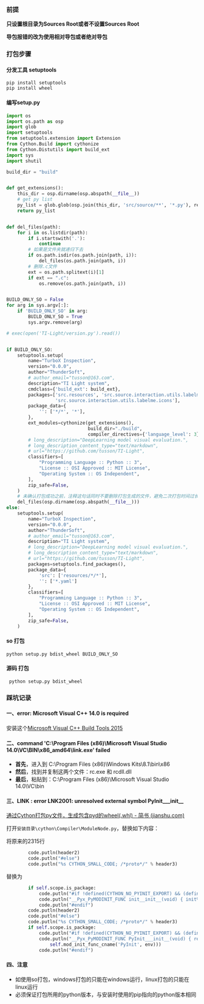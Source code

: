 ### 前提

**只设置根目录为Sources Root或者不设置Sources Root**

**导包报错的改为使用相对导包或者绝对导包**

### 打包步骤

#### 分发工具 setuptools

```
pip install setuptools
pip install wheel
```

#### 编写setup.py

```python
import os
import os.path as osp
import glob
import setuptools
from setuptools.extension import Extension
from Cython.Build import cythonize
from Cython.Distutils import build_ext
import sys
import shutil

build_dir = "build"


def get_extensions():
    this_dir = osp.dirname(osp.abspath(__file__))
    # get py list
    py_list = glob.glob(osp.join(this_dir, 'src/source/**', '*.py'), recursive=True)
    return py_list


def del_files(path):
    for i in os.listdir(path):
        if i.startswith('.'):
            continue
        # 如果是文件夹就递归下去
        if os.path.isdir(os.path.join(path, i)):
            del_files(os.path.join(path, i))
        # 删除.c文件
        ext = os.path.splitext(i)[1]
        if ext == ".c":
            os.remove(os.path.join(path, i))


BUILD_ONLY_SO = False
for arg in sys.argv[:]:
    if 'BUILD_ONLY_SO' in arg:
        BUILD_ONLY_SO = True
        sys.argv.remove(arg)

# exec(open('TI-Light/version.py').read())


if BUILD_ONLY_SO:
    setuptools.setup(
        name="TurboX Inspection",
        version="0.0.0",
        author="ThunderSoft",
        # author_email="tusson@163.com",
        description="TI Light system",
        cmdclass={'build_ext': build_ext},
        packages=['src.resources', 'src.source.interaction.utils.labelme.config',
                  'src.source.interaction.utils.labelme.icons'],
        package_data={
            '': ['*/*', '*'],
        },
        ext_modules=cythonize(get_extensions(),
                              build_dir="./build",
                              compiler_directives={'language_level': 3}),
        # long_description="DeepLearning model visual evaluation.",
        # long_description_content_type="text/markdown",
        # url="https://github.com/tusson/TI-Light",
        classifiers=[
            "Programming Language :: Python :: 3",
            "License :: OSI Approved :: MIT License",
            "Operating System :: OS Independent",
        ],
        zip_safe=False,
    )
    # 未确认打包成功之前，注释这句话同时不要删除打包生成的文件，避免二次打包时间过长
    del_files(osp.dirname(osp.abspath(__file__)))
else:
    setuptools.setup(
        name="TurboX Inspection",
        version="0.0.0",
        author="ThunderSoft",
        # author_email="tusson@163.com",
        description="TI Light system",
        # long_description="DeepLearning model visual evaluation.",
        # long_description_content_type="text/markdown",
        # url="https://github.com/tusson/TI-Light",
        packages=setuptools.find_packages(),
        package_data={
            'src': ['resources/*/*'],
            '': ['*.yaml']
        },
        classifiers=[
            "Programming Language :: Python :: 3",
            "License :: OSI Approved :: MIT License",
            "Operating System :: OS Independent",
        ],
        zip_safe=False,
    )

```

#### so 打包

```
python setup.py bdist_wheel BUILD_ONLY_SO
```

#### 源码 打包

```
 python setup.py bdist_wheel
```

### 踩坑记录

#### 一、error: Microsoft Visual C++ 14.0 is required

安装这个[Microsoft Visual C++ Build Tools 2015](http://go.microsoft.com/fwlink/?LinkId=691126)

#### 二、command 'C:\\Program Files (x86)\\Microsoft Visual Studio 14.0\\VC\\BIN\\x86_amd64\\link.exe' failed

- **首先**，进入到 C:\Program Files (x86)\Windows Kits\8.1\bin\x86
- **然后**，找到并复制这两个文件：rc.exe 和 rcdll.dll
- **最后**，粘贴到：C:\Program Files (x86)\Microsoft Visual Studio 14.0\VC\bin

#### 三、LINK : error LNK2001: unresolved external symbol PyInit___init__

[通过Cython打包py文件，生成包含pyd的wheel(.whl) - 简书 (jianshu.com)](https://www.jianshu.com/p/ce39e39d7a51)

打开`安装目录\cython\Compiler\ModuleNode.py`，替换如下内容：

将原来的2315行

```python
        code.putln(header2)
        code.putln("#else") 
        code.putln("%s CYTHON_SMALL_CODE; /*proto*/" % header3)
```

替换为

```python
        if self.scope.is_package:
            code.putln("#if !defined(CYTHON_NO_PYINIT_EXPORT) && (defined(WIN32) || defined(MS_WINDOWS))")
            code.putln("__Pyx_PyMODINIT_FUNC init__init__(void) { init%s(); };" % env.module_name)
            code.putln("#endif")
        code.putln(header2)
        code.putln("#else")
        code.putln("%s CYTHON_SMALL_CODE; /*proto*/" % header3)
        if self.scope.is_package:
            code.putln("#if !defined(CYTHON_NO_PYINIT_EXPORT) && (defined(WIN32) || defined(MS_WINDOWS))")
            code.putln("__Pyx_PyMODINIT_FUNC PyInit___init__(void) { return %s(); };" % (
                self.mod_init_func_cname('PyInit', env)))
            code.putln("#endif")
```

#### 四、注意

- 如使用so打包，windows打包的只能在windows运行，linux打包的只能在linux运行
- 必须保证打包所用的python版本，与安装时使用的pip指向的python版本相同

